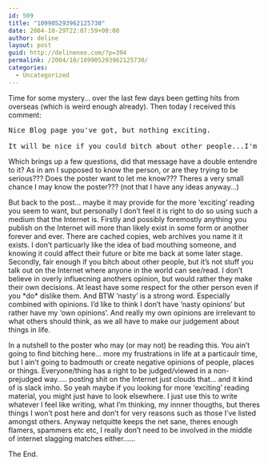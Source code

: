 ```yaml
---
id: 509
title: "109905293962125730"
date: 2004-10-29T22:07:59+00:00
author: deline
layout: post
guid: http://delineneo.com/?p=394
permalink: /2004/10/109905293962125730/
categories:
  - Uncategorized
---
```

Time for some mystery&#8230; over the last few days been getting hits from overseas (which is weird enough already). Then today I received this comment:

<pre>Nice Blog page you've got, but nothing exciting.

It will be nice if you could bitch about other people...I'm sure u have nasty opinions abt other people around you. </pre>

Which brings up a few questions, did that message have a double entendre to it? As in am I supposed to know the person, or are they trying to be serious??? Does the poster want to let me know??? Theres a very small chance I may know the poster??? (not that I have any ideas anyway&#8230;)

But back to the post&#8230; maybe it may provide for the more &#8216;exciting&#8217; reading you seem to want, but personally I don&#8217;t feel it is right to do so using such a medium that the Internet is. Firstly and possibly foremostly anything you publish on the Internet will more than likely exist in some form or another forever and ever. There are cached copies, web archives you name it it exists. I don&#8217;t particuarly like the idea of bad mouthing someone, and knowing it could affect their future or bite me back at some later stage. Secondly, fair enough if you bitch about other people, but it&#8217;s not stuff you talk out on the Internet where anyone in the world can see/read. I don&#8217;t believe in overly influecning anothers opinion, but would rather they make their own decisions. At least have some respect for the other person even if you \*do\* dislike them. And BTW &#8216;nasty&#8217; is a strong word. Especially combined with opinions. I&#8217;d like to think I don&#8217;t have &#8216;nasty opinions&#8217; but rather have my &#8216;own opinions&#8217;. And really my own opinions are irrelevant to what others should think, as we all have to make our judgement about things in life.

In a nutshell to the poster who may (or may not) be reading this. You ain&#8217;t going to find bitching here&#8230; more my frustrations in life at a particaulr time, but I ain&#8217;t going to badmouth or create negative opinions of people, places or things. Everyone/thing has a right to be judged/viewed in a non-prejudged way&#8230;.. posting shit on the Internet just clouds that&#8230; and it kind of is slack imho. So yeah maybe if you looking for more &#8216;exciting&#8217; reading material, you might just have to look elsewhere. I just use this to write whatever I feel like writing, what I&#8217;m thinking, my innner thougths, but theres things I won&#8217;t post here and don&#8217;t for very reasons such as those I&#8217;ve listed amongst others. Anyway netquitte keeps the net sane, theres enough flamers, spammers etc etc, I really don&#8217;t need to be involved in the middle of internet slagging matches either&#8230;&#8230;

The End.